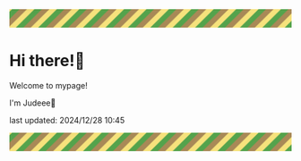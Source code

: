 <!-- Header image -->
<img src="./pokemon/pokemon_22.png" width="1000">

# Hi there!👋

Welcome to mypage!

I'm Judeee🐷

last updated: 2024/12/28 10:45

<!-- Footer image -->
<img src="./pokemon/pokemon_22.png" width="1000">
